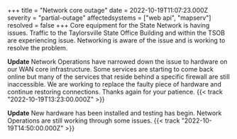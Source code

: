 +++
title = "Network core outage"
date = 2022-10-19T11:07:23.000Z
severity = "partial-outage"
affectedsystems = ["web api", "mapserv"]
resolved = false
+++
Core equipment for the State Network is having issues. Traffic to the Taylorsville State Office Building and within the TSOB are experiencing issue. Networking is aware of the issue and is working to resolve the problem.

**Update** Network Operations have narrowed down the issue to hardware on our WAN core infrastructure. Some services are starting to come back online but many of the services that reside behind a specific firewall are still inaccessible. We are working to replace the faulty piece of hardware and continue restoring connections. Thanks again for your patience.
{{< track "2022-10-19T13:23:00.000Z" >}}

**Update** New hardware has been installed and testing has begin. Network Operations are still working through some issues.
{{< track "2022-10-19T14:50:00.000Z" >}}
